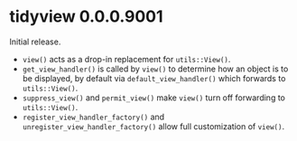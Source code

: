 # tidyview 0.0.0.9001

Initial release.

- `view()` acts as a drop-in replacement for `utils::View()`.
- `get_view_handler()` is called by `view()` to determine how an object is to be displayed, by default via `default_view_handler()` which forwards to `utils::View()`.
- `suppress_view()` and `permit_view()` make `view()` turn off forwarding to `utils::View()`.
- `register_view_handler_factory()` and `unregister_view_handler_factory()` allow full customization of `view()`.
